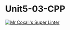 # Unit5-03-CPP
[![Mr Coxall's Super Linter](https://github.com/ICS3U-C-Programming-Amara-T/Unit5-03-CPP/workflows/Mr%20Coxall's%20Super%20Linter/badge.svg)](https://github.com/ICS3U-C-Programming-Amara-T/Unit5-03-CPP/actions/)
